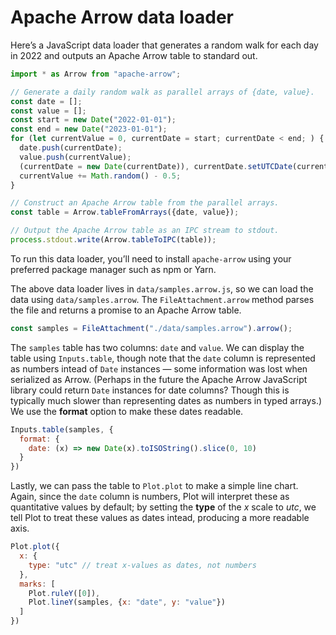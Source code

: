 # Apache Arrow data loader

Here’s a JavaScript data loader that generates a random walk for each day in 2022 and outputs an Apache Arrow table to standard out.

```js run=false
import * as Arrow from "apache-arrow";

// Generate a daily random walk as parallel arrays of {date, value}.
const date = [];
const value = [];
const start = new Date("2022-01-01");
const end = new Date("2023-01-01");
for (let currentValue = 0, currentDate = start; currentDate < end; ) {
  date.push(currentDate);
  value.push(currentValue);
  (currentDate = new Date(currentDate)), currentDate.setUTCDate(currentDate.getUTCDate() + 1);
  currentValue += Math.random() - 0.5;
}

// Construct an Apache Arrow table from the parallel arrays.
const table = Arrow.tableFromArrays({date, value});

// Output the Apache Arrow table as an IPC stream to stdout.
process.stdout.write(Arrow.tableToIPC(table));
```

<div class="note">

To run this data loader, you’ll need to install `apache-arrow` using your preferred package manager such as npm or Yarn.

</div>

The above data loader lives in `data/samples.arrow.js`, so we can load the data using `data/samples.arrow`. The `FileAttachment.arrow` method parses the file and returns a promise to an Apache Arrow table.

```js echo
const samples = FileAttachment("./data/samples.arrow").arrow();
```

The `samples` table has two columns: `date` and `value`. We can display the table using `Inputs.table`, though note that the `date` column is represented as numbers intead of `Date` instances — some information was lost when serialized as Arrow. (Perhaps in the future the Apache Arrow JavaScript library could return `Date` instances for date columns? Though this is typically much slower than representing dates as numbers in typed arrays.) We use the **format** option to make these dates readable.

```js echo
Inputs.table(samples, {
  format: {
    date: (x) => new Date(x).toISOString().slice(0, 10)
  }
})
```

Lastly, we can pass the table to `Plot.plot` to make a simple line chart. Again, since the `date` column is numbers, Plot will interpret these as quantitative values by default; by setting the **type** of the *x* scale to *utc*, we tell Plot to treat these values as dates intead, producing a more readable axis.

```js echo
Plot.plot({
  x: {
    type: "utc" // treat x-values as dates, not numbers
  },
  marks: [
    Plot.ruleY([0]),
    Plot.lineY(samples, {x: "date", y: "value"})
  ]
})
```
